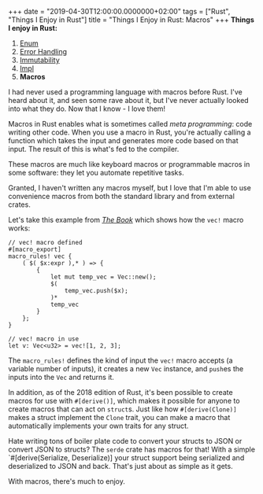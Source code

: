 +++
date = "2019-04-30T12:00:00.0000000+02:00"
tags = ["Rust", "Things I Enjoy in Rust"]
title = "Things I Enjoy in Rust: Macros"
+++
**Things I enjoy in Rust:**

1. [Enum](/things-i-enjoy-in-rust-enums)
2. [Error Handling](/things-i-enjoy-in-rust-error-handling)
3. [Immutability](/things-i-enjoy-in-rust-immutability)
4. [Impl](/things-i-enjoy-in-rust-impl)
5. **Macros**

I had never used a programming language with macros before Rust. I've heard about it, and seen some rave about it, but I've never actually looked into what they do. Now that I know - I love them!

Macros in Rust enables what is sometimes called *meta programming*: code writing other code. When you use a macro in Rust, you're actually calling a function which takes the input and generates more code based on that input. The result of this is what's fed to the compiler.

These macros are much like keyboard macros or programmable macros in some software: they let you automate repetitive tasks.

Granted, I haven't written any macros myself, but I love that I'm able to use convenience macros from both the standard library and from external crates.

Let's take this example from [*The Book*](https://doc.rust-lang.org/stable/book/) which shows how the `vec!` macro works:

```
// vec! macro defined
#[macro_export]
macro_rules! vec {
    ( $( $x:expr ),* ) => {
        {
            let mut temp_vec = Vec::new();
            $(
                temp_vec.push($x);
            )*
            temp_vec
        }
    };
} 

// vec! macro in use
let v: Vec<u32> = vec![1, 2, 3];
```

The `macro_rules!` defines the kind of input the `vec!` macro accepts (a variable number of inputs), it creates a new `Vec` instance, and `push`es the inputs into the `Vec` and returns it.

In addition, as of the 2018 edition of Rust, it's been possible to create macros for use with `#[derive()]`, which makes it possible for anyone to create macros that can act on `struct`s. Just like how `#[derive(Clone)]` makes a struct implement the `Clone` trait, you can make a macro that automatically implements your own traits for any struct.

Hate writing tons of boiler plate code to convert your structs to JSON or convert JSON to structs? The `serde` crate has macros for that! With a simple `#[derive(Serialize, Deserialize)] your struct support being serialized and deserialized to JSON and back. That's just about as simple as it gets.

With macros, there's much to enjoy.